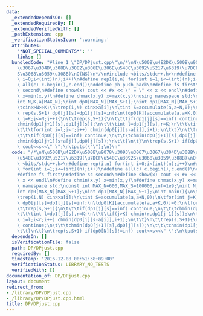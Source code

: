 ```yaml
---
data:
  _extendedDependsOn: []
  _extendedRequiredBy: []
  _extendedVerifiedWith: []
  _pathExtension: cpp
  _verificationStatusIcon: ':warning:'
  attributes:
    '*NOT_SPECIAL_COMMENTS*': ''
    links: []
  bundledCode: "#line 1 \"DP/DPjust.cpp\"\n/*\nN\u500B\u4E2DK\u500B\u9078\u3093\u3067\
    \u3067\u304D\u308B\u3082\u306E\u306E\u548C\u3092\u5217\u6319(\u7DCF\u548C\u3092\
    S\u3068\u3059\u308B)\nO(NS)\n*/\n#include <bits/stdc++.h>\n#define rep(i,n) for(int\
    \ i=0;i<(int)(n);i++)\n#define rep1(i,n) for(int i=1;i<=(int)(n);i++)\n#define\
    \ all(c) c.begin(),c.end()\n#define pb push_back\n#define fs first\n#define sc\
    \ second\n#define show(x) cout << #x << \" = \" << x << endl\n#define chmin(x,y)\
    \ x=min(x,y)\n#define chmax(x,y) x=max(x,y)\nusing namespace std;\nconst int MAX_N=600,MAX_S=100000,inf=1e9;\n\
    int N,K,a[MAX_N];\nint dp0[MAX_N][MAX_S+1];\nint dp1[MAX_N][MAX_S+1];\nint main(){\n\
    \tcin>>N>>K;\n\trep(i,N) cin>>a[i];\n\tint S=accumulate(a,a+N,0);\n\tfor(int j=K;j<=N;j++)\
    \ rep(s,S+1) dp0[j][s]=dp1[j][s]=inf;\n\tdp0[K][accumulate(a,a+K,0)]=0;\n\tfor(int\
    \ j=K;j<=N;j++){\n\t\trep(s,S+1){\n\t\t\tif(dp1[j][s]==inf) continue;\n\t\t\t\
    chmin(dp1[j+1][s],dp1[j][s]);\n\t\t\tint l=dp1[j][s],r=K;\n\t\t\tif(j>K) chmin(r,dp1[j-1][s]);\n\
    \t\t\tfor(int i=l;i<r;i++) chmin(dp0[j][s-a[i]],i+1);\n\t\t}\n\t\trep(s,S+1){\n\
    \t\t\tif(dp0[j][s]==inf) continue;\n\t\t\tchmin(dp0[j+1][s],dp0[j][s]);\n\t\t\t\
    chmin(dp1[j+1][s+a[j]],dp0[j][s]);\n\t\t}\n\t}\n\trep(s,S+1) if(dp0[N][s]!=inf)\
    \ cout<<s<<\" \";\n\tputs(\"\");\n}\n"
  code: "/*\nN\u500B\u4E2DK\u500B\u9078\u3093\u3067\u3067\u304D\u308B\u3082\u306E\u306E\
    \u548C\u3092\u5217\u6319(\u7DCF\u548C\u3092S\u3068\u3059\u308B)\nO(NS)\n*/\n#include\
    \ <bits/stdc++.h>\n#define rep(i,n) for(int i=0;i<(int)(n);i++)\n#define rep1(i,n)\
    \ for(int i=1;i<=(int)(n);i++)\n#define all(c) c.begin(),c.end()\n#define pb push_back\n\
    #define fs first\n#define sc second\n#define show(x) cout << #x << \" = \" <<\
    \ x << endl\n#define chmin(x,y) x=min(x,y)\n#define chmax(x,y) x=max(x,y)\nusing\
    \ namespace std;\nconst int MAX_N=600,MAX_S=100000,inf=1e9;\nint N,K,a[MAX_N];\n\
    int dp0[MAX_N][MAX_S+1];\nint dp1[MAX_N][MAX_S+1];\nint main(){\n\tcin>>N>>K;\n\
    \trep(i,N) cin>>a[i];\n\tint S=accumulate(a,a+N,0);\n\tfor(int j=K;j<=N;j++) rep(s,S+1)\
    \ dp0[j][s]=dp1[j][s]=inf;\n\tdp0[K][accumulate(a,a+K,0)]=0;\n\tfor(int j=K;j<=N;j++){\n\
    \t\trep(s,S+1){\n\t\t\tif(dp1[j][s]==inf) continue;\n\t\t\tchmin(dp1[j+1][s],dp1[j][s]);\n\
    \t\t\tint l=dp1[j][s],r=K;\n\t\t\tif(j>K) chmin(r,dp1[j-1][s]);\n\t\t\tfor(int\
    \ i=l;i<r;i++) chmin(dp0[j][s-a[i]],i+1);\n\t\t}\n\t\trep(s,S+1){\n\t\t\tif(dp0[j][s]==inf)\
    \ continue;\n\t\t\tchmin(dp0[j+1][s],dp0[j][s]);\n\t\t\tchmin(dp1[j+1][s+a[j]],dp0[j][s]);\n\
    \t\t}\n\t}\n\trep(s,S+1) if(dp0[N][s]!=inf) cout<<s<<\" \";\n\tputs(\"\");\n}\n"
  dependsOn: []
  isVerificationFile: false
  path: DP/DPjust.cpp
  requiredBy: []
  timestamp: '2016-12-08 00:51:38+09:00'
  verificationStatus: LIBRARY_NO_TESTS
  verifiedWith: []
documentation_of: DP/DPjust.cpp
layout: document
redirect_from:
- /library/DP/DPjust.cpp
- /library/DP/DPjust.cpp.html
title: DP/DPjust.cpp
---
```

